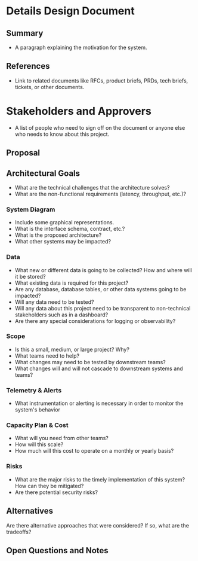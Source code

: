 # Details Design Document

## Summary 

- A paragraph explaining the motivation for the system.

## References

- Link to related documents like RFCs, product briefs, PRDs, tech briefs, tickets, or other documents.

# Stakeholders and Approvers

- A list of people who need to sign off on the document  or anyone else who needs to know about this project.

## Proposal

## Architectural Goals  

- What are the technical challenges that the architecture solves?
- What are the non-functional requirements (latency, throughput, etc.)?

### System Diagram 

- Include some graphical representations.
- What is the interface schema, contract, etc.?
- What is the proposed architecture?
- What other systems may be impacted?

### Data 

- What new or different data is going to be collected? How and where will it be stored?
- What existing data is required for this project?
- Are any database, database tables, or other data systems going to be impacted?
- Will any data need to be tested?
- Will any data about this project need to be transparent to non-technical stakeholders such as in a dashboard?
- Are there any special considerations for logging or observability?

### Scope 

- Is this a small, medium, or large project? Why?
- What teams need to help?
- What changes may need to be tested by downstream teams?
- What changes will and will not cascade to downstream systems and teams?

### Telemetry & Alerts

- What instrumentation or alerting is necessary in order to monitor the system's behavior

### Capacity Plan & Cost 

- What will you need from other teams? 
- How will this scale?
- How much will this cost to operate on a monthly or yearly basis?

### Risks 

- What are the major risks to the timely implementation of this system? How can they be mitigated?
- Are there potential security risks? 

## Alternatives

Are there alternative approaches that were considered? If so, what are the tradeoffs?

## Open Questions and Notes

